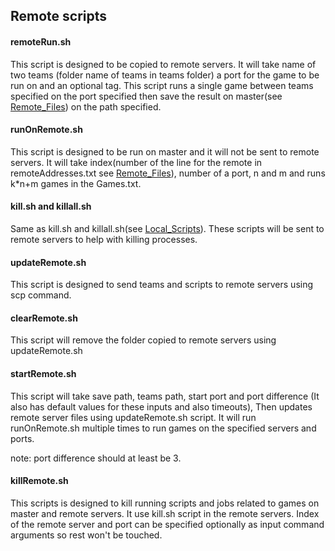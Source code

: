 ## Remote scripts

#### remoteRun.sh

This script is designed to be copied to remote servers. It will take name of two teams (folder name of teams in teams folder) a port for the game to be run on and an optional tag. This script runs a single game between teams specified on the port specified then save the result on master(see [Remote_Files](RemoteFiles.md)) on the path specified.

#### runOnRemote.sh

This script is designed to be run on master and it will not be sent to remote servers. It will take index(number of the line for the remote in remoteAddresses.txt see [Remote_Files](RemoteFiles.md)), number of a port, n and m and runs k*n+m games in the Games.txt.

#### kill.sh and killall.sh

Same as kill.sh and killall.sh(see [Local_Scripts](LocalScripts.md)). These scripts will be sent to remote servers to help with killing processes.

#### updateRemote.sh

This script is designed to send teams and scripts to remote servers using scp command.

#### clearRemote.sh

This script will remove the folder copied to remote servers using updateRemote.sh

#### startRemote.sh

This script will take save path, teams path, start port and port difference (It also has default values for these inputs and also timeouts), Then updates remote server files using updateRemote.sh script. It will run runOnRemote.sh multiple times to run games on the specified servers and ports.

note: port difference should at least be 3.

#### killRemote.sh

This scripts is designed to kill running scripts and jobs related to games on master and remote servers. It use kill.sh script in the remote servers. Index of the remote server and port can be specified optionally as input command arguments so rest won't be touched.